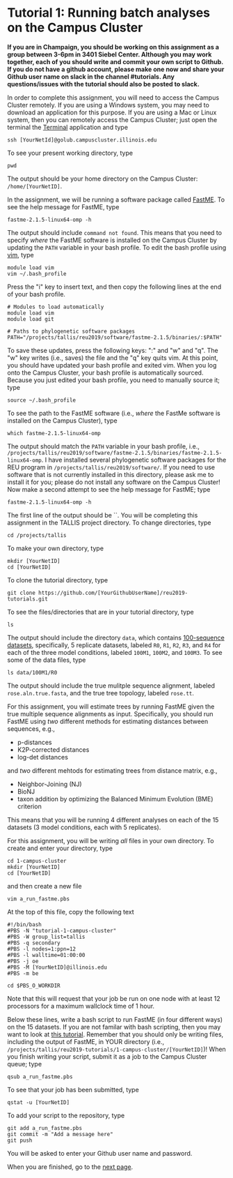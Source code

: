 Tutorial 1: Running batch analyses on the Campus Cluster
========================================================
**If you are in Champaign, you should be working on this assignment as a group between 3-6pm in 3401 Siebel Center. Although you may work together, each of you should write and commit your own script to Github. If you do not have a github account, please make one now and share your Github user name on slack in the channel #tutorials. Any questions/issues with the tutorial should also be posted to slack.**

In order to complete this assignment, you will need to access the Campus Cluster remotely. If you are using a Windows system, you may need to download an application for this purpose. If you are using a Mac or Linux system, then you can remotely access the Campus Cluster; just open the terminal the [Terminal](https://en.wikipedia.org/wiki/Terminal_(macOS)) application and type

```
ssh [YourNetId]@golub.campuscluster.illinois.edu
```

To see your present working directory, type

```
pwd
```

The output should be your home directory on the Campus Cluster: `/home/[YourNetID]`.

In the assignment, we will be running a software package called [FastME](http://www.atgc-montpellier.fr/fastme/). To see the help message for FastME, type

```
fastme-2.1.5-linux64-omp -h
```

The output should include `command not found`. This means that you need to specify *where* the FastME software is installed on the Campus Cluster by updating the `PATH` variable in your bash profile. To edit the bash profile using [vim](https://www.vim.org), type

```
module load vim
vim ~/.bash_profile
```

Press the "i" key to insert text, and then copy the following lines at the end of your bash profile.

```
# Modules to load automatically
module load vim
module load git

# Paths to phylogenetic software packages
PATH="/projects/tallis/reu2019/software/fastme-2.1.5/binaries/:$PATH"
```

To save these updates, press the following keys: ":" and "w" and "q". The "w" key writes (i.e., saves) the file and the "q" key quits vim. At this point, you should have updated your bash profile and exited vim. When you log onto the Campus Cluster, your bash profile is automatically sourced. Because you just edited your bash profile, you need to manually source it; type

```
source ~/.bash_profile
```

To see the path to the FastME software (i.e., *where* the FastMe software is installed on the Campus Cluster), type

```
which fastme-2.1.5-linux64-omp
```

The output should match the `PATH` variable in your bash profile, i.e., `/projects/tallis/reu2019/software/fastme-2.1.5/binaries/fastme-2.1.5-linux64-omp`. I have installed several phylogenetic software packages for the REU program in `/projects/tallis/reu2019/software/`. If you need to use software that is not currently installed in this directory, please ask me to install it for you; please do not install any software on the Campus Cluster! Now make a second attempt to see the help message for FastME; type

```
fastme-2.1.5-linux64-omp -h
```

The first line of the output should be ``. You will be completing this assignment in the TALLIS project directory. To change directories, type

```
cd /projects/tallis
```

To make your own directory, type
```
mkdir [YourNetID]
cd [YourNetID]
```

To clone the tutorial directory, type

```
git clone https://github.com/[YourGithubUserName]/reu2019-tutorials.git
```

To see the files/directories that are in your tutorial directory, type

```
ls
```

The output should include the directory `data`, which contains [100-sequence datasets](https://sites.google.com/eng.ucsd.edu/datasets/alignment/sate-i), specifically, 5 replicate datasets, labeled `R0`, `R1`, `R2`, `R3`, and `R4` for each of the three model conditions, labeled `100M1`, `100M2`, and `100M3`. To see some of the data files, type

```
ls data/100M1/R0
```

The output should include the true mulitple sequence alignment, labeled `rose.aln.true.fasta`, and the true tree topology, labeled `rose.tt`.


For this assignment, you will estimate trees by running FastME given the true multiple sequence alignments as input. Specifically, you should run FastME using *two* different methods for estimating distances between sequences, e.g.,

+ p-distances
+ K2P-corrected distances
+ log-det distances

and *two* different mehtods for estimating trees from distance matrix, e.g.,

+ Neighbor-Joining (NJ)
+ BioNJ
+ taxon addition by optimizing the Balanced Minimum Evolution (BME) criterion

This means that you will be running 4 different analyses on each of the 15 datasets (3 model conditions, each with 5 replicates). 

For this assignment, you will be writing *all* files in your own directory. To create and enter your directory, type

```
cd 1-campus-cluster
mkdir [YourNetID]
cd [YourNetID]
```

and then create a new file
```
vim a_run_fastme.pbs
```

At the top of this file, copy the following text

```
#!/bin/bash
#PBS -N "tutorial-1-campus-cluster"
#PBS -W group_list=tallis
#PBS -q secondary
#PBS -l nodes=1:ppn=12
#PBS -l walltime=01:00:00
#PBS -j oe
#PBS -M [YourNetID]@illinois.edu
#PBS -m be

cd $PBS_O_WORKDIR
```

Note that this will request that your job be run on one node with at least 12 processors for a maximum wallclock time of 1 hour.

Below these lines, write a bash script to run FastME (in four different ways) on the 15 datasets. If you are not familar with bash scripting, then you may want to look at [this tutorial](https://www.codecademy.com/learn/learn-the-command-line/modules/bash-scripting). Remember that you should only be writing files, including the output of FastME, in YOUR directory (i.e., `/projects/tallis/reu2019-tutorials/1-campus-cluster/[YourNetID]`)! When you finish writing your script, submit it as a job to the Campus Cluster queue; type

```
qsub a_run_fastme.pbs
```

To see that your job has been submitted, type

```
qstat -u [YourNetID]
```

To add your script to the repository, type 

```
git add a_run_fastme.pbs
git commit -m "Add a message here"
git push
```

You will be asked to enter your Github user name and password.

When you are finished, go to the [next page](README_cont.md).
